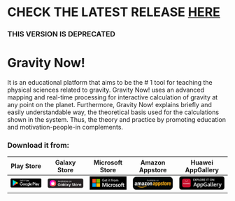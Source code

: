 # CHECK THE LATEST RELEASE [HERE](https://github.com/FANMixco/gravitynow-angular)
### THIS VERSION IS DEPRECATED

Gravity Now!
==========
It is an educational platform that aims to be the # 1 tool for teaching the physical sciences related to gravity. Gravity Now! uses an advanced mapping and real-time processing for interactive calculation of gravity at any point on the planet. Furthermore, Gravity Now! explains briefly and easily understandable way, the theoretical basis used for the calculations shown in the system. Thus, the theory and practice by promoting education and motivation-people-in complements.

### Download it from:

|Play Store|Galaxy Store|Microsoft Store|Amazon Appstore|Huawei AppGallery|
|:------------:|:------------:|:------------:|:------------:|:------------:|
|[![Gravity Now!](https://raw.githubusercontent.com/FANMixco/federiconavarrete/master/img/stores_badges/google_play_micro.png)](https://bit.ly/3rv7vS5)|[![Gravity Now!](https://raw.githubusercontent.com/FANMixco/federiconavarrete/master/img/stores_badges/galaxy_micro.png)](https://galaxy.store/gnow)|[![Gravity Now!](https://raw.githubusercontent.com/FANMixco/federiconavarrete/master/img/stores_badges/microsoft_micro.png)](https://bit.ly/36ZaRTW)|[![Gravity Now!](https://raw.githubusercontent.com/FANMixco/federiconavarrete/master/img/stores_badges/amazon_micro.png)](https://amzn.to/3y2egwV)|[![Gravity Now!](https://raw.githubusercontent.com/FANMixco/federiconavarrete/master/img/stores_badges/huawei_micro.png)](https://bit.ly/3iBkjly)|
